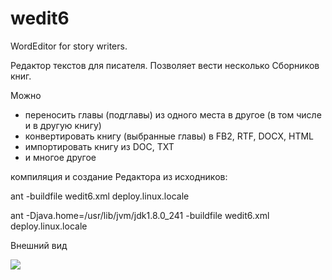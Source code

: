 # wedit6
WordEditor for story writers.

Редактор текстов для писателя.
Позволяет вести несколько Сборников книг.

Можно
- переносить главы (подглавы) из одного места в другое (в том числе и в другую книгу)
- конвертировать книгу (выбранные главы) в FB2, RTF, DOCX, HTML
- импортировать книгу из DOC, TXT
- и многое другое
                                                
компиляция и создание Редактора из исходников:

ant -buildfile wedit6.xml deploy.linux.locale

ant -Djava.home=/usr/lib/jvm/jdk1.8.0_241 -buildfile wedit6.xml deploy.linux.locale

Внешний вид

![](/home/svj/projects/SVJ/GitHub/wedit6/doc/img/title.png)
